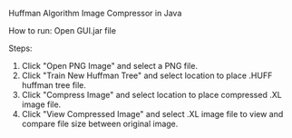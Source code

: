 Huffman Algorithm Image Compressor in Java

How to run:
Open GUI.jar file

Steps:
1. Click "Open PNG Image" and select a PNG file.
2. Click "Train New Huffman Tree" and select location to place .HUFF huffman tree file.
3. Click "Compress Image" and select location to place compressed .XL image file.
4. Click "View Compressed Image" and select .XL image file to view and compare file size between original image.
